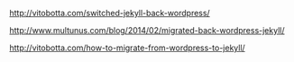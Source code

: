 http://vitobotta.com/switched-jekyll-back-wordpress/

http://www.multunus.com/blog/2014/02/migrated-back-wordpress-jekyll/

http://vitobotta.com/how-to-migrate-from-wordpress-to-jekyll/
